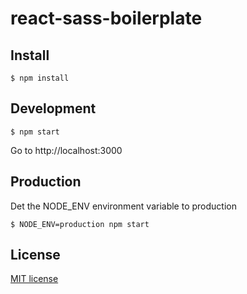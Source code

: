 # react-sass-boilerplate

## Install

```
$ npm install
```

## Development

```
$ npm start
```

Go to http://localhost:3000

## Production

Det the NODE_ENV environment variable to production

```
$ NODE_ENV=production npm start
```

## License

[MIT license](https://github.com/facebook/react/blob/master/LICENSE)
